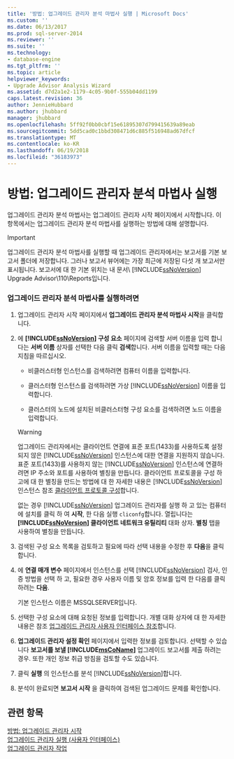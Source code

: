 ```yaml
---
title: '방법: 업그레이드 관리자 분석 마법사 실행 | Microsoft Docs'
ms.custom: ''
ms.date: 06/13/2017
ms.prod: sql-server-2014
ms.reviewer: ''
ms.suite: ''
ms.technology:
- database-engine
ms.tgt_pltfrm: ''
ms.topic: article
helpviewer_keywords:
- Upgrade Advisor Analysis Wizard
ms.assetid: d7d2a1e2-1179-4c05-9b0f-555b04dd1199
caps.latest.revision: 36
author: JennieHubbard
ms.author: jhubbard
manager: jhubbard
ms.openlocfilehash: 5ff92f0bb0cbf15e61895307d799415639a89eab
ms.sourcegitcommit: 5dd5cad0c1bbd308471d6c885f516948ad67dfcf
ms.translationtype: MT
ms.contentlocale: ko-KR
ms.lasthandoff: 06/19/2018
ms.locfileid: "36183973"
---
```

# <a name="how-to-run-the-upgrade-advisor-analysis-wizard"></a>방법: 업그레이드 관리자 분석 마법사 실행
  업그레이드 관리자 분석 마법사는 업그레이드 관리자 시작 페이지에서 시작합니다. 이 항목에서는 업그레이드 관리자 분석 마법사를 실행하는 방법에 대해 설명합니다.  
  
> [!IMPORTANT]  
>  업그레이드 관리자 분석 마법사를 실행할 때 업그레이드 관리자에서는 보고서를 기본 보고서 폴더에 저장합니다. 그러나 보고서 뷰어에는 가장 최근에 저장된 다섯 개 보고서만 표시됩니다. 보고서에 대 한 기본 위치는 내 문서\\ [!INCLUDE[ssNoVersion](../../includes/ssnoversion-md.md)] Upgrade Advisor\110\Reports입니다.  
  
### <a name="to-run-the-upgrade-advisor-analysis-wizard"></a>업그레이드 관리자 분석 마법사를 실행하려면  
  
1.  업그레이드 관리자 시작 페이지에서 **업그레이드 관리자 분석 마법사 시작**을 클릭합니다.  
  
2.  에  **[!INCLUDE[ssNoVersion](../../includes/ssnoversion-md.md)] 구성 요소** 페이지에 검색할 서버 이름을 입력 합니다는 **서버 이름** 상자를 선택한 다음 클릭 **검색**합니다. 서버 이름을 입력할 때는 다음 지침을 따르십시오.  
  
    -   비클러스터형 인스턴스를 검색하려면 컴퓨터 이름을 입력합니다.  
  
    -   클러스터형 인스턴스를 검색하려면 가상 [!INCLUDE[ssNoVersion](../../includes/ssnoversion-md.md)] 이름을 입력합니다.  
  
    -   클러스터의 노드에 설치된 비클러스터형 구성 요소를 검색하려면 노드 이름을 입력합니다.  
  
    > [!WARNING]  
    >  업그레이드 관리자에서는 클라이언트 연결에 표준 포트(1433)를 사용하도록 설정되지 않은 [!INCLUDE[ssNoVersion](../../includes/ssnoversion-md.md)] 인스턴스에 대한 연결을 지원하지 않습니다. 표준 포트(1433)를 사용하지 않는 [!INCLUDE[ssNoVersion](../../includes/ssnoversion-md.md)] 인스턴스에 연결하려면 IP 주소와 포트를 사용하여 별칭을 만듭니다. 클라이언트 프로토콜을 구성 하 고에 대 한 별칭을 만드는 방법에 대 한 자세한 내용은 [!INCLUDE[ssNoVersion](../../includes/ssnoversion-md.md)] 인스턴스 참조 [클라이언트 프로토콜 구성](../../database-engine/configure-windows/configure-client-protocols.md)합니다.  
    >   
    >  없는 경우 [!INCLUDE[ssNoVersion](../../includes/ssnoversion-md.md)] 업그레이드 관리자를 실행 하 고 있는 컴퓨터에 설치를 클릭 하 여 **시작**, 한 다음 실행 `cliconfg`합니다. 열립니다는  **[!INCLUDE[ssNoVersion](../../includes/ssnoversion-md.md)] 클라이언트 네트워크 유틸리티** 대화 상자. **별칭** 탭을 사용하여 별칭을 만듭니다.  
  
3.  검색된 구성 요소 목록을 검토하고 필요에 따라 선택 내용을 수정한 후 **다음**을 클릭합니다.  
  
4.  에 **연결 매개 변수** 페이지에서 인스턴스를 선택 [!INCLUDE[ssNoVersion](../../includes/ssnoversion-md.md)] 검사, 인증 방법을 선택 하 고, 필요한 경우 사용자 이름 및 암호 정보를 입력 한 다음를 클릭 하려는 **다음**.  
  
     기본 인스턴스 이름은 MSSQLSERVER입니다.  
  
5.  선택한 구성 요소에 대해 요청된 정보를 입력합니다. 개별 대화 상자에 대 한 자세한 내용은 참조 [업그레이드 관리자 사용자 인터페이스 참조](../../../2014/sql-server/install/upgrade-advisor-user-interface-reference.md)합니다.  
  
6.  **업그레이드 관리자 설정 확인** 페이지에서 입력한 정보를 검토합니다. 선택할 수 있습니다 **보고서를 보낼 [!INCLUDE[msCoName](../../includes/msconame-md.md)]**  업그레이드 보고서를 제출 하려는 경우. 또한 개인 정보 취급 방침을 검토할 수도 있습니다.  
  
7.  클릭 **실행** 의 인스턴스를 분석 [!INCLUDE[ssNoVersion](../../includes/ssnoversion-md.md)]합니다.  
  
8.  분석이 완료되면 **보고서 시작** 을 클릭하여 검색된 업그레이드 문제를 확인합니다.  
  
## <a name="see-also"></a>관련 항목  
 [방법: 업그레이드 관리자 시작](../../../2014/sql-server/install/how-to-launch-upgrade-advisor.md)   
 [업그레이드 관리자 실행 &#40;사용자 인터페이스&#41;](../../../2014/sql-server/install/running-upgrade-advisor-user-interface.md)   
 [업그레이드 관리자 작업](../../../2014/sql-server/install/working-with-upgrade-advisor.md)  
  
  